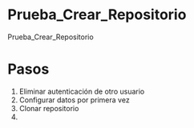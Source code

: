 # Prueba_Crear_Repositorio
Prueba_Crear_Repositorio

# Pasos 
1. Eliminar autenticación de otro usuario
2. Configurar datos por primera vez
3. Clonar repositorio
4. 